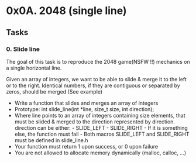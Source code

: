 # 0x0A. 2048 (single line)

## Tasks

### 0. Slide line

The goal of this task is to reproduce the 2048 game(NSFW !!) mechanics on a single horizontal line.

Given an array of integers, we want to be able to slide & merge it to the left or to the right. Identical numbers, if they are contiguous or separated by zeros, should be merged (See example)

* Write a function that slides and merges an array of integers
* Prototype: int slide_line(int *line, size_t size, int direction);
* Where line points to an array of integers containing size elements, that must be slided & merged to the direction represented by direction. direction can be either:
        - SLIDE_LEFT
        - SLIDE_RIGHT
        - If it is something else, the function must fail
        - Both macros SLIDE_LEFT and SLIDE_RIGHT must be defined in slide_line.h
* Your function must return 1 upon success, or 0 upon failure
* You are not allowed to allocate memory dynamically (malloc, calloc, …)
